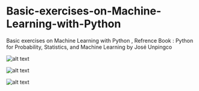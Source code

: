 # Basic-exercises-on-Machine-Learning-with-Python
Basic exercises on Machine Learning with Python , Refrence Book : Python for Probability, Statistics, and Machine Learning by José Unpingco

![alt text](https://github.com/sarincr/Machine-Learning-Python-Bootcamp/blob/master/IBM%20Badges.png)





![alt text](https://github.com/sarincr/Machine-Learning-Python-Bootcamp/blob/master/Certificate.jpg)


![alt text](https://github.com/sarincr/Machine-Learning-Python-Bootcamp/blob/master/certificate.png)
